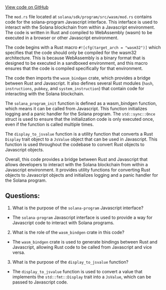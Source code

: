 [View code on GitHub](https://github.com/solana-labs/solana/blob/master/sdk/program/src/wasm/mod.rs)

The `mod.rs` file located at `solana/sdk/program/src/wasm/mod.rs` contains code for the solana-program Javascript interface. This interface is used to interact with the Solana blockchain from within a Javascript environment. The code is written in Rust and compiled to WebAssembly (wasm) to be executed in a browser or other Javascript environment.

The code begins with a Rust macro `#![cfg(target_arch = "wasm32")]` which specifies that the code should only be compiled for the wasm32 architecture. This is because WebAssembly is a binary format that is designed to be executed in a sandboxed environment, and this macro ensures that the code is compiled specifically for that environment.

The code then imports the `wasm_bindgen` crate, which provides a bridge between Rust and Javascript. It also defines several Rust modules (`hash`, `instructions`, `pubkey`, and `system_instruction`) that contain code for interacting with the Solana blockchain.

The `solana_program_init` function is defined as a wasm_bindgen function, which means it can be called from Javascript. This function initializes logging and a panic handler for the Solana program. The `std::sync::Once` struct is used to ensure that the initialization code is only executed once, even if the function is called multiple times.

The `display_to_jsvalue` function is a utility function that converts a Rust `Display` trait object to a `JsValue` object that can be used in Javascript. This function is used throughout the codebase to convert Rust objects to Javascript objects.

Overall, this code provides a bridge between Rust and Javascript that allows developers to interact with the Solana blockchain from within a Javascript environment. It provides utility functions for converting Rust objects to Javascript objects and initializes logging and a panic handler for the Solana program.
## Questions: 
 1. What is the purpose of the `solana-program` Javascript interface?
- The `solana-program` Javascript interface is used to provide a way for Javascript code to interact with Solana programs.

2. What is the role of the `wasm_bindgen` crate in this code?
- The `wasm_bindgen` crate is used to generate bindings between Rust and Javascript, allowing Rust code to be called from Javascript and vice versa.

3. What is the purpose of the `display_to_jsvalue` function?
- The `display_to_jsvalue` function is used to convert a value that implements the `std::fmt::Display` trait into a `JsValue`, which can be passed to Javascript code.